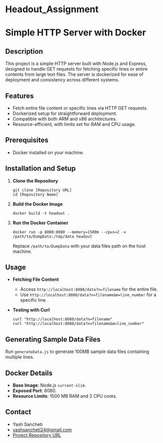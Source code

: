 # Headout_Assignment

# Simple HTTP Server with Docker

## Description
This project is a simple HTTP server built with Node.js and Express, designed to handle GET requests for fetching specific lines or entire contents from large text files. The server is dockerized for ease of deployment and consistency across different systems.

## Features
- Fetch entire file content or specific lines via HTTP GET requests.
- Dockerized setup for straightforward deployment.
- Compatible with both ARM and x86 architectures.
- Resource-efficient, with limits set for RAM and CPU usage.

## Prerequisites
- Docker installed on your machine.

## Installation and Setup
1. **Clone the Repository**
   ```
   git clone [Repository URL]
   cd [Repository Name]
   ```

2. **Build the Docker Image**
   ```
   docker build -t headout .
   ```

3. **Run the Docker Container**
   ```
   docker run -p 8080:8080 --memory=1500m --cpus=2 -v /path/to/DumpData:/tmp/data headout
   ```
   Replace `/path/to/DumpData` with your data files path on the host machine.

## Usage
- **Fetching File Content**
  - Access `http://localhost:8080/data?n=filename` for the entire file.
  - Use `http://localhost:8080/data?n=filename&m=line_number` for a specific line.

- **Testing with Curl**
  ```
  curl "http://localhost:8080/data?n=filename"
  curl "http://localhost:8080/data?n=filename&m=line_number"
  ```

## Generating Sample Data Files
Run `generateData.js` to generate 100MB sample data files containing multiple lines.

## Docker Details
- **Base Image**: Node.js `current-slim`.
- **Exposed Port**: 8080.
- **Resource Limits**: 1500 MB RAM and 2 CPU cores.

## Contact
- Yash Sancheti
- [yashsancheti24@gmail.com](mailto:yashsancheti24@gmail.com)
- [Project Repository URL]([https://github.com/yourusername/your-repo](https://github.com/Onyx2406/Headout_Assignment)https://github.com/Onyx2406/Headout_Assignment)
